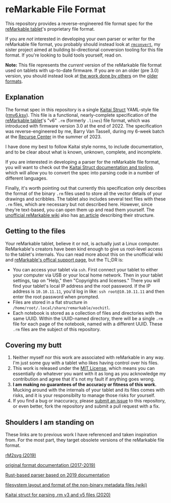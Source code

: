 # reMarkable File Format

This repository provides a reverse-engineered file format spec for the [reMarkable tablet](https://remarkable.com)'s proprietary file format.

If you are *not* interested in developing your own parser or writer for the reMarkable file format, you probably should instead look at [`rmconvert`](https://github.com/yakbarber/rmconvert), my sister project aimed at building bi-directional conversion tooling for this file format. If you're looking to build tools yourself, read on.

**Note:** This file represents the *current* version of the reMarkable file format used on tablets with up-to-date firmware. If you are on an older (pre 3.0) version, you should instead look at [the work done by others](https://plasma.ninja/blog/devices/remarkable/binary/format/2017/12/26/reMarkable-lines-file-format.html) on the [older formats](https://github.com/matomatical/reMarkable-kaitai/blob/main/rm_v5.ksy).

## Explanation

The format spec in this repository is a single [Kaitai Struct](https://www.kaitai.io) YAML-style file ([rmv6.ksy](rmv6.ksy)). This file is a functional, nearly-complete specification of the [reMarkable tablet](https://remarkable.com)'s "v6" `.rm` (formerly `.lines`) file format, which was introduced with firmware version 3.0 at the end of 2022. The specification was reverse-engineered by me, Barry Van Tassell, during my 6-week batch at the [Recurse Center](https://www.recurse.com) in the summer of 2023.

I have done my best to follow Kaitai style norms, to include documentation, and to be clear about what is known, unknown, complete, and incomplete.

If you are interested in developing a parser for the reMarkable file format, you will want to check out the [Kaitai Struct documentation and tooling](https://doc.kaitai.io/), which will allow you to convert the spec into parsing code in a number of different languages.

Finally, it's worth pointing out that currently this specification only describes the format of the binary `.rm` files used to store all the vector details of your drawings and scribbles. The tablet also includes several text files with these `.rm` files, which are necessary but not described here. However, since they're text-based, you can open them up and read them yourself. The [unofficial reMarkable wiki](https://remarkablewiki.com) also has [an article](https://remarkablewiki.com/tech/filesystem#user_data_directory_structure) describing their structure.

## Getting to the files

Your reMarkable tablet, believe it or not, is actually just a Linux computer. ReMarkable's creators have been kind enough to give us root-level access to the tablet's internals. You can read more about this on the unofficial wiki and [reMarkable's offical support page](https://support.remarkable.com/s/article/Help), but the TL;DR is:

- You can access your tablet via `ssh`. First connect your tablet to either your computer via USB or your local home network. Then in your tablet settings, tap on "Help," then "Copyrights and licenses." There you will find your tablet's local IP address and the root password. If the IP address is `10.10.11.11`, you'd log in like: `ssh root@10.10.11.11` and then enter the root password when prompted.
- Files are stored in a flat structure in `/home/root/.local/share/remarkable/xochitl`.
- Each notebook is stored as a collection of files and directories with the same UUID. Within the UUID-named directory, there will be a single `.rm` file for each page of the notebook, named with a different UUID. These `.rm` files are the subject of this repository.

## Covering my butt

1) Neither myself nor this work are associated with reMarkable in any way. I'm just some guy with a tablet who likes having control over his files.
2) This work is released under the [MIT License](LICENSE), which means you can essentially do whatever you want with it as long as you acknowledge my contribution and agree that it's not my fault if anything goes wrong.
3) **I am making no guarantees of the accuracy or fitness of this work.** Mucking around with the internals of your tablet and its files comes with risks, and it is your responsibilty to manage those risks for yourself.
4) If you find a bug or inaccuracy, please [submit an issue](https://github.com/YakBarber/remarkable_file_format/issues/new) to this repository, or even better, fork the repository and submit a pull request with a fix.

## Shoulders I am standing on

These links are to previous work I have referenced and taken inspiration from. For the most part, they target obsolete versions of the reMarkable file format.

[rM2svg (2019)](https://github.com/reHackable/maxio/blob/master/tools/rM2svg)

[original format documentation (2017-2019)](https://plasma.ninja/blog/devices/remarkable/binary/format/2017/12/26/reMarkable-lines-file-format.html)

[Rust-based parser based on 2019 documentation](https://github.com/ax3l/lines-are-rusty)

[filesystem layout and format of the non-binary metadata files (wiki)](https://remarkablewiki.com/tech/filesystem#user_data_directory_structure)

[Kaitai struct for parsing .rm v3 and v5 files (2020)](https://github.com/matomatical/reMarkable-kaitai/blob/main/rm_v5.ksy)

